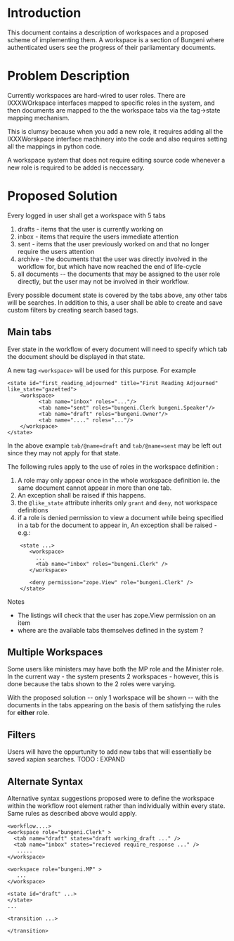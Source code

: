 

# Introduction #

This document contains a description of workspaces and a proposed scheme of implementing them.
A workspace is a section of Bungeni where authenticated users see the progress of their parliamentary documents.

# Problem Description #

Currently workspaces are hard-wired to user roles. There are IXXXWOrkspace interfaces mapped to specific roles in the system, and then documents are mapped to the the workspace tabs via the tag->state mapping mechanism.

This is clumsy because when you add a new role, it requires adding all the IXXXWorskpace interface machinery into the code and also requires setting all the mappings in python code.

A workspace system that does not require editing source code whenever a new role is required to be added is neccessary.

# Proposed Solution #

Every logged in user shall get a workspace with 5 tabs
  1. drafts - items that the user is currently working on
  1. inbox - items that require the users immediate attention
  1. sent - items that the user previously worked on and that no longer require the users attention
  1. archive - the documents that the user was directly involved in the workflow for, but which have now reached the end of life-cycle
  1. all documents -- the documents that may be assigned to the user role directly, but the user may not be involved in their workflow.

Every possible document state is covered by the tabs above, any other tabs will be searches.
In addition to this, a user shall be able to create and save custom filters by creating search based tags.

## Main tabs ##

Ever state in the workflow of every document will need to specify which tab the document should be displayed in that state.

A new tag `<workspace>` will be used for this purpose. For example

```
<state id="first_reading_adjourned" title="First Reading Adjourned" like_state="gazetted">
    <workspace>
          <tab name="inbox" roles="..."/>
          <tab name="sent" roles="bungeni.Clerk bungeni.Speaker"/>
          <tab name="draft" roles="bungeni.Owner"/>
          <tab name="...." roles="..."/>
    </workspace>
</state>
```

In the above example `tab/@name=draft` and `tab/@name=sent` may be left out since they may not apply for that state.

The following rules apply to the use of roles in the workspace definition :

  1. A role may only appear once in the whole workspace definition ie. the same document  cannot appear in more than one tab.
  1. An exception shall be raised if this happens.
  1. the `@like_state` attribute inherits only `grant` and `deny`, not workspace definitions
  1. if a role is denied permission to view a document while being specified in a tab for the document to appear in, An exception shall be raised -e.g.:
```
    <state ...>
       <workspace>
         ...
         <tab name="inbox" roles="bungeni.Clerk" />
       </workspace>
    
       <deny permission="zope.View" role="bungeni.Clerk" />
    </state>
```

Notes
  * The listings will check that the user has zope.View permission on an item
  * where are the available tabs themselves defined in the system ?

## Multiple Workspaces ##

Some users like ministers may have both the MP role and the Minister role. In the current way - the system presents 2 workspaces - however, this is done because the tabs shown to the 2 roles were varying.

With the proposed solution -- only 1 workspace will be shown -- with the documents in the tabs appearing on the basis of them satisfying the rules for  **either** role.

## Filters ##

Users will have the oppurtunity to add new tabs that will essentially be saved xapian searches.
TODO : EXPAND

## Alternate Syntax ##

Alternative syntax suggestions proposed were to define the workspace within the workflow root element rather than individually within every state.
Same rules as described above would apply.
```
<workflow....>
<workspace role="bungeni.Clerk" >
  <tab name="draft" states="draft working_draft ..." />
  <tab name="inbox" states="recieved require_response ..." />
   .....
</workspace>

<workspace role="bungeni.MP" >
   ...
</workspace>

<state id="draft" ...>
</state>
...

<transition ...>

</transition>
```